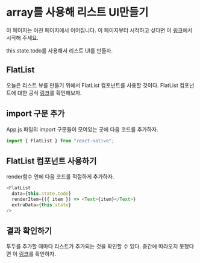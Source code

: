# array를 사용해 리스트 UI만들기

이 페이지는 이전 페이지에서 이어집니다.
이 페이지부터 시작하고 싶다면 이 [링크](https://snack.expo.io/@jh.majecty/0309-2-button-and-list)에서 시작해 주세요.

this.state.todo를 사용해서 리스트 UI를 만들자.

## FlatList

오늘은 리스트 뷰를 만들기 위해서 FlatList 컴포넌트를 사용할 것이다.
FlatList 컴포넌트에 대한 공식 [링크](https://snack.expo.io/@jh.majecty/0309-2-button-and-list)를 확인해보자.

## import 구문 추가

App.js 파일의 import 구문들이 모여있는 곳에 다음 코드를 추가하자.

```js
import { FlatList } from "react-native";
```

## FlatList 컴포넌트 사용하기

render함수 안에 다음 코드를 적절하게 추가하자.

```js
<FlatList
  data={this.state.todo}
  renderItem={({ item }) => <Text>{item}</Text>}
  extraData={this.state}
/>
```

## 결과 확인하기

투두를 추가할 때마다 리스트가 추가되는 것을 확인할 수 있다.
중간에 따라오지 못했다면 이 [링크](https://snack.expo.io/@jh.majecty/0309-3-array-and-list-ui)를 확인하자.
